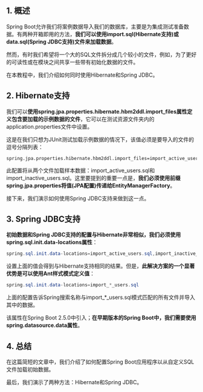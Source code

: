 ## 1. 概述

Spring Boot允许我们将案例数据导入我们的数据库，主要是为集成测试准备数据。有两种开箱即用的方法，**我们可以使用import.sql(Hibernate支持)或data.sql(Spring JDBC支持)文件来加载数据**。

然而，有时我们希望将一个大的SQL文件拆分成几个较小的文件，例如，为了更好的可读性或在模块之间共享一些带有初始化数据的文件。

在本教程中，我们介绍如何同时使用Hibernate和Spring JDBC。

## 2. Hibernate支持

我们可以**使用spring.jpa.properties.hibernate.hbm2ddl.import_files属性定义包含要加载的示例数据的文件**，它可以在测试资源文件夹内的application.properties文件中设置。

这是在我们只想为JUnit测试加载示例数据的情况下，该值必须是要导入的文件的逗号分隔列表：

```properties
spring.jpa.properties.hibernate.hbm2ddl.import_files=import_active_users.sql,import_inactive_users.sql
```

此配置将从两个文件加载样本数据：import_active_users.sql和import_inactive_users.sql。这里要提到的重要一点是，**我们必须使用前缀spring.jpa.properties将值(JPA配置)传递给EntityManagerFactory**。

接下来，我们演示如何使用Spring JDBC支持来做到这一点。

## 3. Spring JDBC支持

**初始数据和Spring JDBC支持的配置与Hibernate非常相似，我们必须使用 spring.sql.init.data-locations属性**：

```java
spring.sql.init.data-locations=import_active_users.sql,import_inactive_users.sql
```

设置上面的值会得到与Hibernate支持相同的结果。但是，**此解决方案的一个显著优势是可以使用Ant样式模式定义值**：

```java
spring.sql.init.data-locations=import_*_users.sql

```

上面的配置告诉Spring搜索名称与import_*_users.sql模式匹配的所有文件并导入其中的数据。

该属性在Spring Boot 2.5.0中引入；**在早期版本的Spring Boot中，我们需要使用spring.datasource.data属性**。

## 4. 总结

在这篇简短的文章中，我们介绍了如何配置Spring Boot应用程序以从自定义SQL文件加载初始数据。

最后，我们演示了两种方法：Hibernate和Spring JDBC。